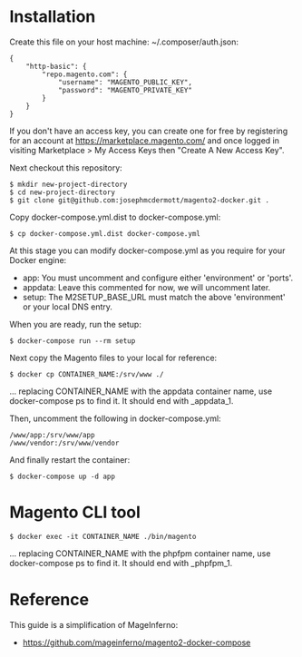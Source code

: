 # Installation

Create this file on your host machine: ~/.composer/auth.json:

```
{
    "http-basic": {
        "repo.magento.com": {
            "username": "MAGENTO_PUBLIC_KEY",
            "password": "MAGENTO_PRIVATE_KEY"
        }
    }
}
```

If you don't have an access key, you can create one for free by registering for an account at https://marketplace.magento.com/ and once logged in visiting Marketplace > My Access Keys then "Create A New Access Key".

Next checkout this repository:

```
$ mkdir new-project-directory
$ cd new-project-directory
$ git clone git@github.com:josephmcdermott/magento2-docker.git .
```

Copy docker-compose.yml.dist to docker-compose.yml:

```
$ cp docker-compose.yml.dist docker-compose.yml
```

At this stage you can modify docker-compose.yml as you require for your Docker engine:

- app: You must uncomment and configure either 'environment' or 'ports'.
- appdata: Leave this commented for now, we will uncomment later.
- setup: The M2SETUP_BASE_URL must match the above 'environment' or your local DNS entry.

When you are ready, run the setup:

```
$ docker-compose run --rm setup
```

Next copy the Magento files to your local for reference:

```
$ docker cp CONTAINER_NAME:/srv/www ./
```

... replacing CONTAINER_NAME with the appdata container name, use docker-compose ps to find it. It should end with _appdata_1.

Then, uncomment the following in docker-compose.yml:

```
/www/app:/srv/www/app
/www/vendor:/srv/www/vendor
```

And finally restart the container:

```
$ docker-compose up -d app
```

# Magento CLI tool

```
$ docker exec -it CONTAINER_NAME ./bin/magento
```

... replacing CONTAINER_NAME with the phpfpm container name, use docker-compose ps to find it. It should end with _phpfpm_1.

# Reference

This guide is a simplification of MageInferno:

- https://github.com/mageinferno/magento2-docker-compose
